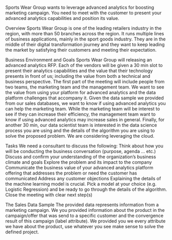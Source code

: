Sports Wear Group wants to leverage advanced analytics for boosting marketing campaign. You need to meet with the customer to present your advanced analytics capabilities and position its value. 

Overview
Sports Wear Group is one of the leading retailers industry in the region, with more than 50 branches across the region. It runs multiple lines of business applications, mainly in the sport goods industry. They are in the middle of their digital transformation journey and they want to keep leading the market by satisfying their customers and meeting their expectation.


Business Environment and Goals
Sports Wear Group will releasing an advanced analytics RFP.  Each of the vendors will be given a 30 min slot to present their analytics capabilities and the value that their technology presents in front of us; including the value from both a technical and business perspective. 
The first part of the meeting will include people from two teams, the marketing team and the management team. We want to see the value from using your platform for advanced analytics and the data platform challenges that accompany it. Given the data sample we provided from our sales databases, we want to know if using advanced analytics you can help the marketing team. While the marketing team will be interest to see if they can increase their efficiency, the management team want to know if using advanced analytics may increase sales in general. 
Finally, for another 30 min, our data scientist team is interested in the data science process you are using and the details of the algorithm you are using to solve the proposed problem.
We are considering leveraging the cloud.  


Tasks
We need a consultant to discuss the following: 
Think about how you will be conducting the business conversation (purpose, agenda … etc.) 
Discuss and confirm your understanding of the organization’s business climate and goals 
Explore the problem and its impact to the company 
Communicate the business value of your advanced analytics platform offering that addresses the problem or need the customer has communicated
Address any customer objections
Explaining the details of the machine learning model is crucial. Pick a model at your choice (e.g. Logistic Regression) and be ready to go through the details of the algorithm.
Close the meeting with clear next step(s)

The Sales Data Sample
The provided data represents information from a marketing campaign. We you provided information about the product in the campaign/offer that was send to a specific customer and the convergence result of this campaign (label attribute).  We provided you we every attribute we have about the product, use whatever you see make sense to solve the defined project.

